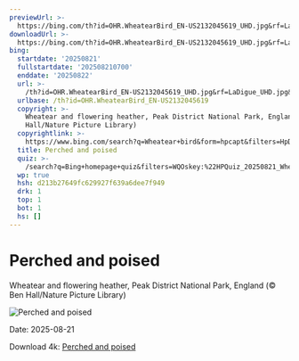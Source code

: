 ```yaml
---
previewUrl: >-
  https://bing.com/th?id=OHR.WheatearBird_EN-US2132045619_UHD.jpg&rf=LaDigue_UHD.jpg&pid=hp&w=1024&h=576&rs=1&c=4
downloadUrl: >-
  https://bing.com/th?id=OHR.WheatearBird_EN-US2132045619_UHD.jpg&rf=LaDigue_UHD.jpg&pid=hp&w=3840&h=2160&rs=1&c=4
bing:
  startdate: '20250821'
  fullstartdate: '202508210700'
  enddate: '20250822'
  url: >-
    /th?id=OHR.WheatearBird_EN-US2132045619_UHD.jpg&rf=LaDigue_UHD.jpg&pid=hp&w=3840&h=2160&rs=1&c=4
  urlbase: /th?id=OHR.WheatearBird_EN-US2132045619
  copyright: >-
    Wheatear and flowering heather, Peak District National Park, England (© Ben
    Hall/Nature Picture Library)
  copyrightlink: >-
    https://www.bing.com/search?q=Wheatear+bird&form=hpcapt&filters=HpDate%3a%2220250821_0700%22
  title: Perched and poised
  quiz: >-
    /search?q=Bing+homepage+quiz&filters=WQOskey:%22HPQuiz_20250821_WheatearBird%22&FORM=HPQUIZ
  wp: true
  hsh: d213b27649fc629927f639a6dee7f949
  drk: 1
  top: 1
  bot: 1
  hs: []
---
```

# Perched and poised

Wheatear and flowering heather, Peak District National Park, England (© Ben Hall/Nature Picture Library)

![Perched and poised](https://bing.com/th?id=OHR.WheatearBird_EN-US2132045619_UHD.jpg&rf=LaDigue_UHD.jpg&pid=hp&w=1024&h=576&rs=1&c=4)

Date: 2025-08-21

Download 4k: [Perched and poised](https://bing.com/th?id=OHR.WheatearBird_EN-US2132045619_UHD.jpg&rf=LaDigue_UHD.jpg&pid=hp&w=3840&h=2160&rs=1&c=4)
